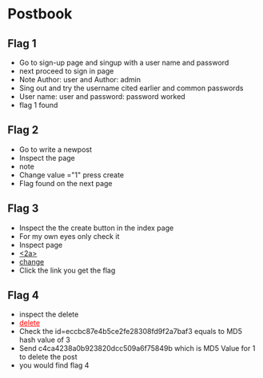 # Postbook
## Flag 1
* Go to sign-up page and singup with a user name and password
* next proceed to sign in page
* Note Author: user and Author: admin
* Sing out and try the username cited earlier and common passwords
* User name: user and password: password worked
* flag 1 found

## Flag 2
* Go to write a newpost 
* Inspect the page
* note <input type="hidden" name="user_id" value="2">
* Change value ="1" press create
* Flag found on the next page

## Flag 3
* Inspect the the create button in the index page
* For my own eyes only check it 
* Inspect page
* <a href="index.php?page=view.php&amp;id=8"><2a>
* change <a href="index.php?page=view.php&amp;id=2"></a>
* Click the link you get the flag 

## Flag 4
* inspect the delete
* <a style="color: red;" href="index.php?page=delete.php&amp;id=eccbc87e4b5ce2fe28308fd9f2a7baf3">delete</a>
* Check the id=eccbc87e4b5ce2fe28308fd9f2a7baf3 equals to MD5 hash value of 3
* Send c4ca4238a0b923820dcc509a6f75849b which is MD5 Value for 1 to delete the post
* you would find flag 4

